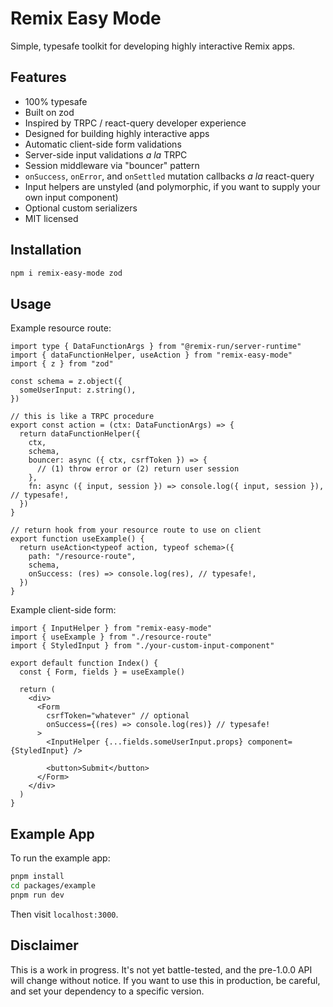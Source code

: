 # Remix Easy Mode

Simple, typesafe toolkit for developing highly interactive Remix apps.

## Features

- 100% typesafe
- Built on zod
- Inspired by TRPC / react-query developer experience
- Designed for building highly interactive apps
- Automatic client-side form validations
- Server-side input validations _a la_ TRPC
- Session middleware via "bouncer" pattern
- `onSuccess`, `onError`, and `onSettled` mutation callbacks _a la_ react-query
- Input helpers are unstyled (and polymorphic, if you want to supply your own input component)
- Optional custom serializers
- MIT licensed

## Installation

```bash
npm i remix-easy-mode zod
```

## Usage

Example resource route:

```tsx
import type { DataFunctionArgs } from "@remix-run/server-runtime"
import { dataFunctionHelper, useAction } from "remix-easy-mode"
import { z } from "zod"

const schema = z.object({
  someUserInput: z.string(),
})

// this is like a TRPC procedure
export const action = (ctx: DataFunctionArgs) => {
  return dataFunctionHelper({
    ctx,
    schema,
    bouncer: async ({ ctx, csrfToken }) => {
      // (1) throw error or (2) return user session
    },
    fn: async ({ input, session }) => console.log({ input, session }), // typesafe!,
  })
}

// return hook from your resource route to use on client
export function useExample() {
  return useAction<typeof action, typeof schema>({
    path: "/resource-route",
    schema,
    onSuccess: (res) => console.log(res), // typesafe!,
  })
}
```

Example client-side form:

```tsx
import { InputHelper } from "remix-easy-mode"
import { useExample } from "./resource-route"
import { StyledInput } from "./your-custom-input-component"

export default function Index() {
  const { Form, fields } = useExample()

  return (
    <div>
      <Form
        csrfToken="whatever" // optional
        onSuccess={(res) => console.log(res)} // typesafe!
      >
        <InputHelper {...fields.someUserInput.props} component={StyledInput} />

        <button>Submit</button>
      </Form>
    </div>
  )
}
```

## Example App

To run the example app:

```bash
pnpm install
cd packages/example
pnpm run dev
```

Then visit `localhost:3000`.

## Disclaimer

This is a work in progress. It's not yet battle-tested, and the pre-1.0.0 API will change without notice. If you want to use this in production, be careful, and set your dependency to a specific version.
